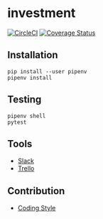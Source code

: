 # investment

[![CircleCI](https://circleci.com/gh/gi-khi/investment.svg?style=svg)](https://circleci.com/gh/gi-khi/investment)
[![Coverage Status](https://coveralls.io/repos/github/gi-khi/investment/badge.svg?branch=master)](https://coveralls.io/github/gi-khi/investment?branch=master)

## Installation

```console
pip install --user pipenv
pipenv install
```

## Testing

```console
pipenv shell
pytest
```

## Tools

* [Slack](gi-khi.slack.com)
* [Trello](https://trello.com/b/3PsJfjSR/investment)

## Contribution

* [Coding Style](https://www.python.org/dev/peps/pep-0008/)